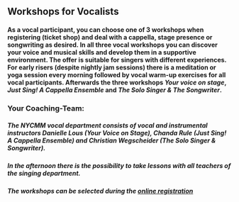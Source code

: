 ## **Workshops for Vocalists**
#### As a vocal participant, you can choose one of 3 workshops when registering (ticket shop) and deal with a cappella, stage presence or songwriting as desired. In all three vocal workshops you can discover your voice and musical skills and develop them in a supportive environment. The offer is suitable for singers with different experiences. For early risers (despite nightly jam sessions) there is a meditation or yoga session every morning followed by vocal warm-up exercises for all vocal participants. Afterwards the three workshops *Your voice on stage*, *Just Sing! A Cappella Ensemble* and *The Solo Singer & The Songwriter*.
### **Your Coaching-Team:**
##### The NYCMM vocal department consists of vocal and instrumental instructors Danielle Lous (Your Voice on Stage), Chanda Rule (Just Sing! A Cappella Ensemble) and Christian Wegscheider (The Solo Singer & Songwriter).
##### In the afternoon there is the possibility to take lessons with all teachers of the singing department.

##### **The workshops can be selected during the [online registration](/workshop/#tickets)**
